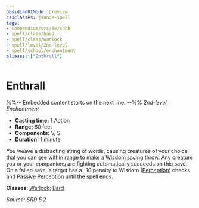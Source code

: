 ```yaml
---
obsidianUIMode: preview
cssclasses: json5e-spell
tags:
- compendium/src/5e/xphb
- spell/class/bard
- spell/class/warlock
- spell/level/2nd-level
- spell/school/enchantment
aliases: ["Enthrall"]
---
```

# Enthrall
%%-- Embedded content starts on the next line. --%%
*2nd-level, Enchantment*  

- **Casting time:** 1 Action
- **Range:** 60 feet
- **Components:** V, S
- **Duration:** 1 minute

You weave a distracting string of words, causing creatures of your choice that you can see within range to make a Wisdom saving throw. Any creature you or your companions are fighting automatically succeeds on this save. On a failed save, a target has a -10 penalty to Wisdom ([Perception](rules/skills.md#Perception)) checks and Passive [Perception](rules/skills.md#Perception) until the spell ends.

**Classes**: [Warlock](compendium/lists/list-spells-classes-warlock.md); [Bard](compendium/lists/list-spells-classes-bard.md)

*Source: SRD 5.2*